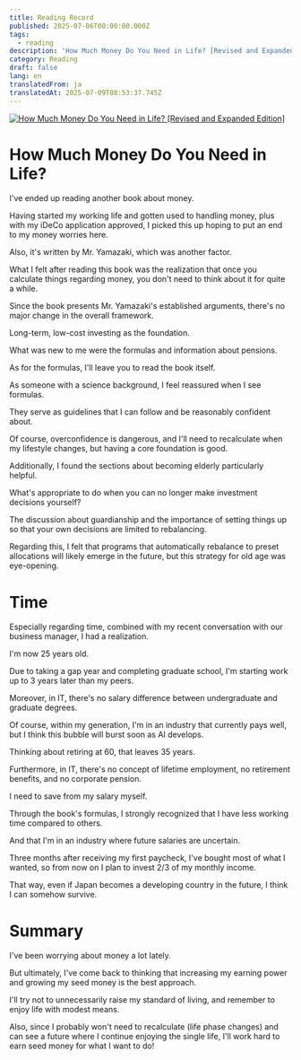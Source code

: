 ```yaml
---
title: Reading Record
published: 2025-07-06T00:00:00.000Z
tags:
  - reading
description: 'How Much Money Do You Need in Life? [Revised and Expanded Edition]'
category: Reading
draft: false
lang: en
translatedFrom: ja
translatedAt: 2025-07-09T08:53:37.745Z
---
```


[![How Much Money Do You Need in Life? [Revised and Expanded Edition]](https://m.media-amazon.com/images/I/71eL0noDQ6L._SY522_.jpg)](https://amzn.asia/d/cXkaiEC)

# How Much Money Do You Need in Life?

I've ended up reading another book about money.

Having started my working life and gotten used to handling money, plus with my iDeCo application approved, I picked this up hoping to put an end to my money worries here.

Also, it's written by Mr. Yamazaki, which was another factor.

What I felt after reading this book was the realization that once you calculate things regarding money, you don't need to think about it for quite a while.

Since the book presents Mr. Yamazaki's established arguments, there's no major change in the overall framework.

Long-term, low-cost investing as the foundation.

What was new to me were the formulas and information about pensions.

As for the formulas, I'll leave you to read the book itself.

As someone with a science background, I feel reassured when I see formulas.

They serve as guidelines that I can follow and be reasonably confident about.

Of course, overconfidence is dangerous, and I'll need to recalculate when my lifestyle changes, but having a core foundation is good.

Additionally, I found the sections about becoming elderly particularly helpful.

What's appropriate to do when you can no longer make investment decisions yourself?

The discussion about guardianship and the importance of setting things up so that your own decisions are limited to rebalancing.

Regarding this, I felt that programs that automatically rebalance to preset allocations will likely emerge in the future, but this strategy for old age was eye-opening.

# Time

Especially regarding time, combined with my recent conversation with our business manager, I had a realization.

I'm now 25 years old.

Due to taking a gap year and completing graduate school, I'm starting work up to 3 years later than my peers.

Moreover, in IT, there's no salary difference between undergraduate and graduate degrees.

Of course, within my generation, I'm in an industry that currently pays well, but I think this bubble will burst soon as AI develops.

Thinking about retiring at 60, that leaves 35 years.

Furthermore, in IT, there's no concept of lifetime employment, no retirement benefits, and no corporate pension.

I need to save from my salary myself.

Through the book's formulas, I strongly recognized that I have less working time compared to others.

And that I'm in an industry where future salaries are uncertain.

Three months after receiving my first paycheck, I've bought most of what I wanted, so from now on I plan to invest 2/3 of my monthly income.

That way, even if Japan becomes a developing country in the future, I think I can somehow survive.

# Summary

I've been worrying about money a lot lately.

But ultimately, I've come back to thinking that increasing my earning power and growing my seed money is the best approach.

I'll try not to unnecessarily raise my standard of living, and remember to enjoy life with modest means.

Also, since I probably won't need to recalculate (life phase changes) and can see a future where I continue enjoying the single life, I'll work hard to earn seed money for what I want to do!
